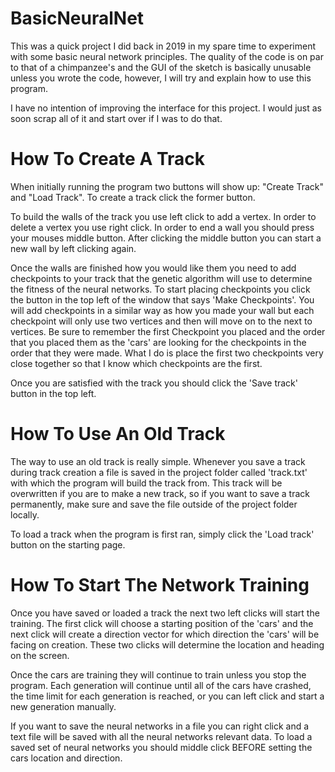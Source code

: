 # BasicNeuralNet
This was a quick project I did back in 2019 in my spare time to experiment with some basic neural network principles. The quality of the code is on par to that of a chimpanzee's and the GUI of the sketch is basically unusable unless you wrote the code, however, I will try and explain how to use this program. 

I have no intention of improving the interface for this project. I would just as soon scrap all of it and start over if I was to do that.

# How To Create A Track
When initially running the program two buttons will show up: "Create Track" and "Load Track".
To create a track click the former button.

To build the walls of the track you use left click to add a vertex.
In order to delete a vertex you use right click.
In order to end a wall you should press your mouses middle button. After clicking the middle button you can start a new wall by left clicking again. 

Once the walls are finished how you would like them you need to add checkpoints to your track that the genetic algorithm will use to determine the fitness of the neural networks. To start placing checkpoints you click the button in the top left of the window that says 'Make Checkpoints'. You will add checkpoints in a similar way as how you made your wall but each checkpoint will only use two vertices and then will move on to the next to vertices. Be sure to remember the first Checkpoint you placed and the order that you placed them as the 'cars' are looking for the checkpoints in the order that they were made. What I do is place the first two checkpoints very close together so that I know which checkpoints are the first. 

Once you are satisfied with the track you should click the 'Save track' button in the top left. 

# How To Use An Old Track
The way to use an old track is really simple. Whenever you save a track during track creation a file is saved in the project folder called 'track.txt' with which the program will build the track from. This track will be overwritten if you are to make a new track, so if you want to save a track permanently, make sure and save the file outside of the project folder locally. 

To load a track when the program is first ran, simply click the 'Load track' button on the starting page. 

# How To Start The Network Training
Once you have saved or loaded a track the next two left clicks will start the training. The first click will choose a starting position of the 'cars' and the next click will create a direction vector for which direction the 'cars' will be facing on creation. These two clicks will determine the location and heading on the screen. 

Once the cars are training they will continue to train unless you stop the program. Each generation will continue until all of the cars have crashed, the time limit for each generation is reached, or you can left click and start a new generation manually. 


If you want to save the neural networks in a file you can right click and a text file will be saved with all the neural networks relevant data. To load a saved set of neural networks you should middle click BEFORE setting the cars location and direction. 
